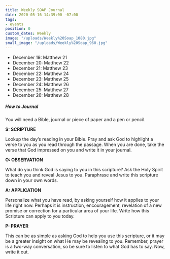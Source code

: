 ```yaml
---
title: Weekly SOAP Journal
date: 2020-05-16 14:39:00 -07:00
tags:
- events
position: 0
custom_dates: Weekly
image: "/uploads/Weekly%20Soap_1080.jpg"
small_image: "/uploads/Weekly%20Soap_960.jpg"
---
```


* December 19: Matthew 21
* December 20: Matthew 22
* December 21: Matthew 23
* December 22: Matthew 24
* December 23: Matthew 25
* December 24: Matthew 26
* December 25: Matthew 27
* December 26: Matthew 28

##### How to Journal

You will need a Bible, journal or piece of paper and a pen or pencil.

**S: SCRIPTURE**

Lookup the day’s reading in your Bible. Pray and ask God to highlight a verse to you as you read through the passage. When you are done, take the verse that God impressed on you and write it in your journal.

**O: OBSERVATION**

What do you think God is saying to you in this scripture? Ask the Holy Spirit to teach you and reveal Jesus to you. Paraphrase and write this scripture down in your own words.

**A: APPLICATION**

Personalize what you have read, by asking yourself how it applies to your life right now. Perhaps it is instruction, encouragement, revelation of a new promise or correction for a particular area of your life. Write how this Scripture can apply to you today.

**P: PRAYER**

This can be as simple as asking God to help you use this scripture, or it may be a greater insight on what He may be revealing to you. Remember, prayer is a two-way conversation, so be sure to listen to what God has to say. Now, write it out.